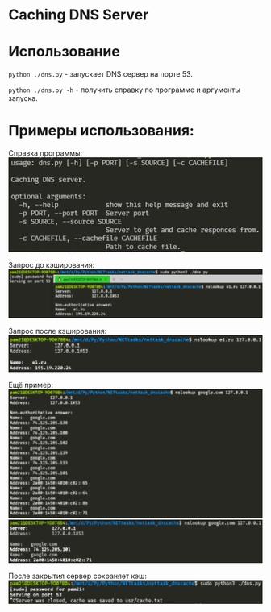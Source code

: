 # Caching DNS Server


# Использование

`python ./dns.py` - запускает DNS сервер на порте 53.

`python ./dns.py -h` - получить справку по программе и аргументы запуска.

# Примеры использования:
Справка программы:
![Настройка прокси](examples/1.png)

Запрос до кэширования:
![Запрос до кэширования](examples/2.png)

Запрос после кэширования:
![Запрос после кэширования](examples/3.png)

Ещё пример:
![Google до](examples/4.png)
![Google после](examples/5.png)

После закрытия сервер сохраняет кэш:
![Кэш](examples/6.png)